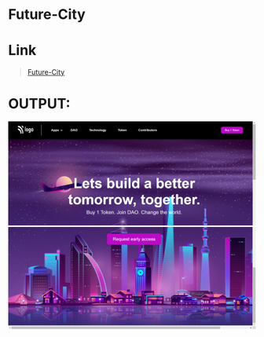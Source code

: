 # Future-City

# Link
> [Future-City](https://vishalganeshkatkar.github.io/Future-City/)

# OUTPUT:

![Future-City](./images/screenshot11.png)
![Future-City](./images/screenshot2.png)
